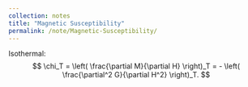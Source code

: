 ```yaml
---
collection: notes
title: "Magnetic Susceptibility"
permalink: /note/Magnetic-Susceptibility/
---
```

Isothermal:
$$
\chi_T = \left( \frac{\partial M}{\partial H} \right)_T = - \left( \frac{\partial^2 G}{\partial H^2} \right)_T.
$$
